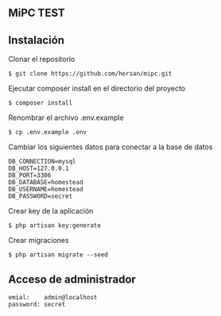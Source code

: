 ## MiPC TEST

## Instalación
Clonar el repositorio

```shell
$ git clone https://github.com/hersan/mipc.git
```
Ejecutar composer install en el directorio del proyecto

```shell
$ composer install
```
Renombrar el archivo .env.example

```shell
$ cp .env.example .env
```

Cambiar los siguientes datos para conectar a la base de datos

```
DB_CONNECTION=mysql
DB_HOST=127.0.0.1
DB_PORT=3306
DB_DATABASE=homestead
DB_USERNAME=homestead
DB_PASSWORD=secret
```
Crear key de la aplicación

```shell
$ php artisan key:generate
```

Crear migraciones

```shell
$ php artisan migrate --seed
```

## Acceso de administrador

```
emial:    admin@localhost
password: secret
```
